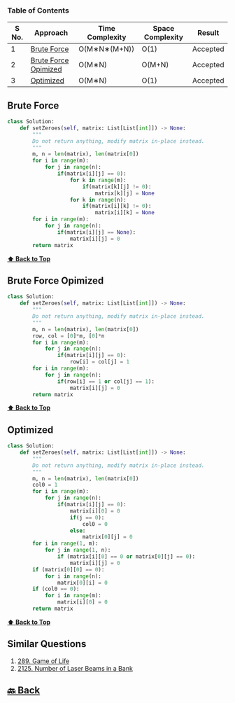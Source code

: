 ### Table of Contents

| S No. | Approach                                      | Time Complexity | Space Complexity | Result   |
| ----- | --------------------------------------------- | --------------- | ---------------- | -------- |
| 1     | [Brute Force](#Brute-Force)                   | O(M∗N∗(M+N))    | O(1)             | Accepted |
| 2     | [Brute Force Opimized](#Brute-Force-Opimized) | O(M∗N)          | O(M+N)           | Accepted |
| 3     | [Optimized](#Optimized)                         | O(M∗N)          | O(1)             | Accepted |

### <h2>Brute Force</h2>

```py
class Solution:
    def setZeroes(self, matrix: List[List[int]]) -> None:
        """
        Do not return anything, modify matrix in-place instead.
        """
        m, n = len(matrix), len(matrix[0])
        for i in range(m):
            for j in range(n):
                if(matrix[i][j] == 0):
                    for k in range(m):
                        if(matrix[k][j] != 0):
                            matrix[k][j] = None
                    for k in range(n):
                        if(matrix[i][k] != 0):
                            matrix[i][k] = None
        for i in range(m):
            for j in range(n):
                if(matrix[i][j] == None):
                    matrix[i][j] = 0
        return matrix
```

**[⬆ Back to Top](#table-of-contents)**

### <h2>Brute Force Opimized</h2>

```py
class Solution:
    def setZeroes(self, matrix: List[List[int]]) -> None:
        """
        Do not return anything, modify matrix in-place instead.
        """
        m, n = len(matrix), len(matrix[0])
        row, col = [0]*m, [0]*n
        for i in range(m):
            for j in range(n):
                if(matrix[i][j] == 0):
                    row[i] = col[j] = 1
        for i in range(m):
            for j in range(n):
                if(row[i] == 1 or col[j] == 1):
                    matrix[i][j] = 0
        return matrix
```
**[⬆ Back to Top](#table-of-contents)**

### <h2>Optimized</h2>

```py
class Solution:
    def setZeroes(self, matrix: List[List[int]]) -> None:
        """
        Do not return anything, modify matrix in-place instead.
        """
        m, n = len(matrix), len(matrix[0])
        col0 = 1
        for i in range(m):
            for j in range(n):
                if(matrix[i][j] == 0):
                    matrix[i][0] = 0
                    if(j == 0):
                        col0 = 0
                    else:
                        matrix[0][j] = 0
        for i in range(1, m):
            for j in range(1, n):
                if (matrix[i][0] == 0 or matrix[0][j] == 0):
                    matrix[i][j] = 0
        if (matrix[0][0] == 0):
            for i in range(n):
                matrix[0][i] = 0
        if (col0 == 0):
            for i in range(m):
                matrix[i][0] = 0
        return matrix
```
**[⬆ Back to Top](#table-of-contents)**

<h2>Similar Questions</h2>

1. <a href="https://leetcode.com/problems/game-of-life/description/">289. Game of Life</a>
2. <a href="https://leetcode.com/problems/number-of-laser-beams-in-a-bank/description/">2125. Number of Laser Beams in a Bank</a>

<h2><a href="https://github.com/sanjay9616/Striver-180/blob/master/README.md"> 🔙 Back</a></h2>
